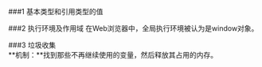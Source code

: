 
###1 基本类型和引用类型的值

###2 执行环境及作用域
在Web浏览器中，全局执行环境被认为是window对象。 


###3 垃圾收集  
**机制：**找到那些不再继续使用的变量，然后释放其占用的内存。

